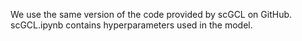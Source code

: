 We use the same version of the code provided by scGCL on GitHub.  
scGCL.ipynb contains hyperparameters used in the model.
